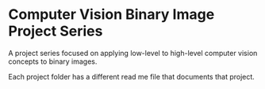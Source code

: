 # Computer Vision Binary Image Project Series
A project series focused on applying low-level to high-level computer vision concepts to binary images.

Each project folder has a different read me file that documents that project.
